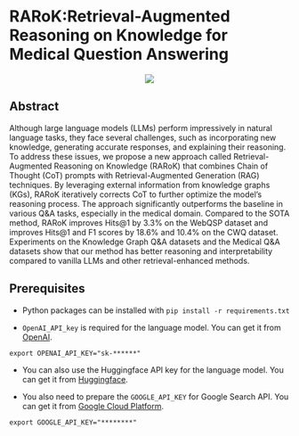 # RARoK:Retrieval-Augmented Reasoning on Knowledge for Medical Question Answering
<div align=center><img src="figure/RARoK.jpg"></div>

## Abstract 
Although large language models (LLMs) perform impressively in natural language tasks, they face several challenges, such as incorporating new knowledge, generating accurate responses, and explaining their reasoning.  To address these issues, we propose a new approach called Retrieval-Augmented Reasoning on Knowledge (RARoK) that combines Chain of Thought (CoT) prompts with Retrieval-Augmented Generation (RAG) techniques.  By leveraging external information from knowledge graphs (KGs), RARoK iteratively corrects CoT to further optimize the model’s reasoning process.  The approach significantly outperforms the baseline in various Q&A tasks, especially in the medical domain.  Compared to the SOTA method, RARoK improves Hits@1 by 3.3% on the WebQSP dataset and improves Hits@1 and F1 scores by 18.6% and 10.4% on the CWQ dataset.  Experiments on the Knowledge Graph Q&A datasets and the Medical Q&A datasets show that our method has better reasoning and interpretability compared to vanilla LLMs and other retrieval-enhanced methods.
## Prerequisites

* Python packages can be installed with `pip install -r requirements.txt`

* `OpenAI_API_key` is required for the language model. You can get it from [OpenAI](https://beta.openai.com/signup/). 
```
export OPENAI_API_KEY="sk-******"
```

* You can also use the Huggingface API key for the language model. You can get it from [Huggingface](https://huggingface.co/join).

* You also need to prepare the `GOOGLE_API_KEY` for Google Search API. You can get it from [Google Cloud Platform](https://cloud.google.com/docs/authentication/getting-started).
```
export GOOGLE_API_KEY="********"
```